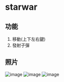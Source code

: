 # starwar


## 功能
1. 移動(上下左右鍵)
2. 發射子彈

## 照片
![image](https://github.com/user-attachments/assets/db1de968-95ba-4920-91bc-ec821cc34eaf)
![image](https://github.com/user-attachments/assets/c0536056-d591-4c51-a40c-2733922654dd)
![image](https://github.com/user-attachments/assets/5c613e79-58c8-48db-8a28-9b8c111077c6)
